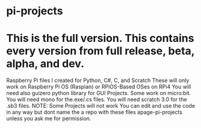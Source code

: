 # pi-projects
# This is the full version. This contains every version from full release, beta, alpha, and dev. 
Raspberry Pi files I created for Python, C#, C, and Scratch
These will only work on Raspberry Pi OS (Raspian) or RPiOS-Based OSes on RPi4
You will need also guizero python library for GUI Projects. Some work on micro:bit. You will need mono for the.exe/.cs files. You will need scratch 3.0 for the .sb3 files.
NOTE: Some Projects will not work
You can edit and use the code in any way but dont name the a repo with these files apage-pi-projects unless you ask me for permission.
